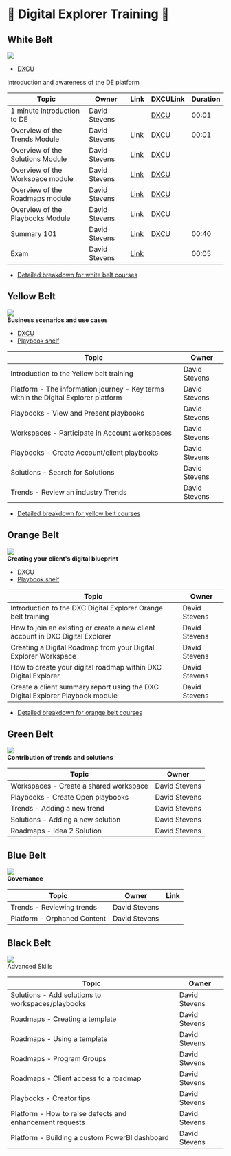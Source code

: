 # :construction: Digital Explorer Training :construction:

## White Belt
![](trainingBadges/WhiteBeltr2.png)<br>

- [DXCU](https://dxc.sabacloud.com/Saba/Web_spf/NA2PRD0005/app/shared;spf-url=common%2Flearningeventdetail%2Fcurra000000000004384)

Introduction and awareness of the DE platform

|Topic|Owner|Link|DXCULink|Duration|
|---|---|---|---|---|
|1 minute introduction to DE|David Stevens| |[DXCU](https://dxc.sabacloud.com/Saba/Web_spf/NA2PRD0005/common/ledetail/00054479) |00:01|
|Overview of the Trends Module| David Stevens|[Link](https://github.com/dxc-technology/dxc-digitalexplorer/blob/master/training/Trends/Trends100/readme.md)|[DXCU](https://dxc.sabacloud.com/Saba/Web_spf/NA2PRD0005/common/ledetail/00054453)|00:01|
|Overview of the Solutions Module| David Stevens|[Link](https://github.com/dxc-technology/dxc-digitalexplorer/tree/master/training/Solutions)|[DXCU](https://dxc.sabacloud.com/Saba/Web_spf/NA2PRD0005/common/ledetail/00054454)
|Overview of the Workspace module| David Stevens|[Link](https://github.com/dxc-technology/dxc-digitalexplorer/blob/master/training/Workspaces/readme.md)|[DXCU](https://dxc.sabacloud.com/Saba/Web_spf/NA2PRD0005/common/ledetail/00054455)
|Overview of the Roadmaps module| David Stevens|[Link](https://github.com/dxc-technology/dxc-digitalexplorer/blob/master/training/Roadmaps/RoadmapOverview.md)|[DXCU](https://dxc.sabacloud.com/Saba/Web_spf/NA2PRD0005/common/ledetail/00054469)
|Overview of the Playbooks Module| David Stevens|[Link](https://github.com/dxc-technology/dxc-digitalexplorer/blob/master/training/Playbooks/PlaybookOverview.md)|[DXCU](https://dxc.sabacloud.com/Saba/Web_spf/NA2PRD0005/common/ledetail/00054446)
|Summary 101| David Stevens|[Link](https://github.com/dxc-technology/dxc-digitalexplorer/blob/master/training/101/DXCDE101.md)|[DXCU](https://dxc.sabacloud.com/Saba/Web_spf/NA2PRD0005/common/ledetail/00054446)|00:40|
|Exam|David Stevens|[Link](examQuestions.md)||00:05|

- [Detailed breakdown for white belt courses](DXCUWhiteBeltCourses.md)

## Yellow Belt

![](trainingBadges/YellowBeltR2.png)<br>
**Business scenarios and use cases**

- [DXCU](https://dxc.sabacloud.com/Saba/Web_spf/NA2PRD0005/common/learningeventdetail/curra000000000004500)
- [Playbook shelf](https://digitalexplorer.dxc.com/pb/playbook-shelf/198660)

|Topic|Owner|
|---|---|
|Introduction to the Yellow belt training|David Stevens|
|Platform - The information journey - Key terms within the Digital Explorer platform|David Stevens|
|Playbooks - View and Present playbooks|David Stevens|
|Workspaces - Participate in Account workspaces|David Stevens|
|Playbooks - Create Account/client playbooks|David Stevens|
|Solutions -  Search for Solutions|David Stevens|
|Trends - Review an industry Trends|David Stevens|

- [Detailed breakdown for yellow belt courses](DXCUYellowBeltCourses.md)


## Orange Belt
![](trainingBadges/OrangeBeltR2.png)<br>
**Creating your client's digital blueprint**

- [DXCU](https://dxc.sabacloud.com/Saba/Web_spf/NA2PRD0005/common/learningeventdetail/curra000000000004560)
- [Playbook shelf](https://digitalexplorer.dxc.com/pb/playbook-shelf/202066)

|Topic|Owner|
|---|---|
|Introduction to the DXC Digital Explorer Orange belt training|David Stevens
|How to join an existing or create a new client account in DXC Digital Explorer|David Stevens
|Creating a Digital Roadmap from your Digital Explorer Workspace|David Stevens
|How to create your digital roadmap within DXC Digital Explorer|David Stevens
|Create a client summary report using the DXC Digital Explorer Playbook module|David Stevens

- [Detailed breakdown for orange belt courses](DXCUOrangeBeltCourses.md)

## Green Belt
![](trainingBadges/GreenBeltR2.png)<br>
**Contribution of trends and solutions**

|Topic|Owner|
|---|---|
|Workspaces - Create a shared workspace|David Stevens|
|Playbooks - Create Open playbooks|David Stevens|
|Trends - Adding a new trend|David Stevens
|Solutions - Adding a new solution|David Stevens|
|Roadmaps - Idea 2 Solution|David Stevens|




## Blue Belt
![](trainingBadges/BlueBeltR2.png)<br>
**Governance**

|Topic|Owner|Link
|---|---|---|
|Trends - Reviewing trends|David Stevens|
|Platform - Orphaned Content|David Stevens


## Black Belt
![](trainingBadges/BlackBeltR2.png)<br>
Advanced Skills

|Topic|Owner|
|---|---|
|Solutions - Add solutions to workspaces/playbooks|David Stevens|
|Roadmaps - Creating a template|David Stevens|
|Roadmaps - Using a template|David Stevens|
|Roadmaps - Program Groups|David Stevens|
|Roadmaps - Client access to a roadmap|David Stevens|
|Playbooks - Creator tips|David Stevens|
|Platform - How to raise defects and enhancement requests|David Stevens|
|Platform - Building a custom PowerBI dashboard|David Stevens
